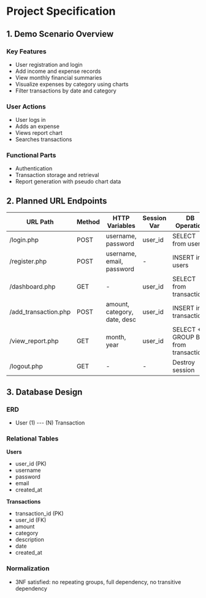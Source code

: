 # Project Specification

## 1. Demo Scenario Overview

### Key Features
- User registration and login
- Add income and expense records
- View monthly financial summaries
- Visualize expenses by category using charts
- Filter transactions by date and category

### User Actions
- User logs in
- Adds an expense
- Views report chart
- Searches transactions

### Functional Parts
- Authentication
- Transaction storage and retrieval
- Report generation with pseudo chart data

## 2. Planned URL Endpoints

| URL Path               | Method | HTTP Variables                | Session Var | DB Operation                     |
|------------------------|--------|-------------------------------|-------------|----------------------------------|
| /login.php             | POST   | username, password            | user_id     | SELECT from users                |
| /register.php          | POST   | username, email, password     | -           | INSERT into users                |
| /dashboard.php         | GET    | -                             | user_id     | SELECT from transactions         |
| /add_transaction.php   | POST   | amount, category, date, desc  | user_id     | INSERT into transactions         |
| /view_report.php       | GET    | month, year                   | user_id     | SELECT + GROUP BY from transactions |
| /logout.php            | GET    | -                             | -           | Destroy session                  |

## 3. Database Design

### ERD
- User (1) --- (N) Transaction

### Relational Tables

**Users**
- user_id (PK)
- username
- password
- email
- created_at

**Transactions**
- transaction_id (PK)
- user_id (FK)
- amount
- category
- description
- date
- created_at

### Normalization
- 3NF satisfied: no repeating groups, full dependency, no transitive dependency
